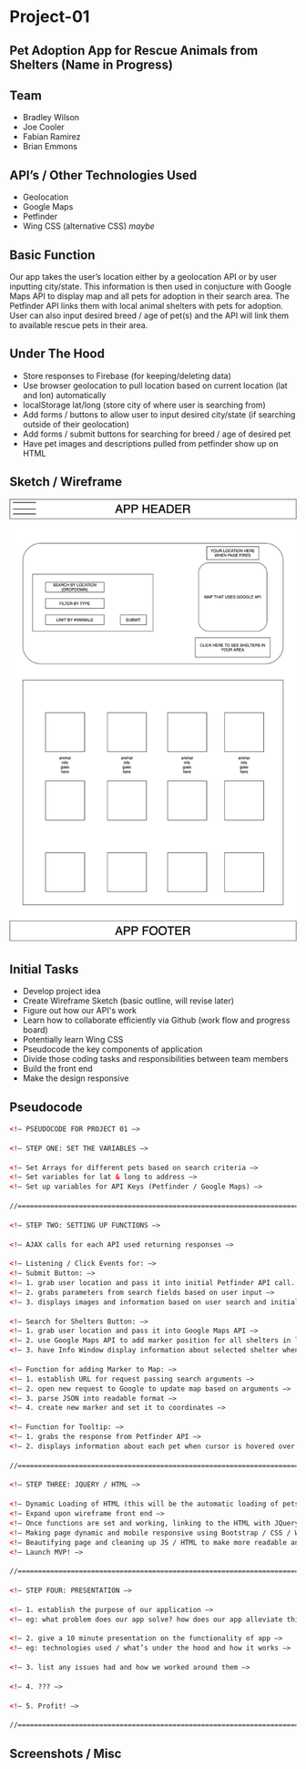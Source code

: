 # Project-01

## Pet Adoption App for Rescue Animals from Shelters (Name in Progress)

## Team

* Bradley Wilson
* Joe Cooler
* Fabian Ramirez
* Brian Emmons

## API’s / Other Technologies Used

* Geolocation
* Google Maps
* Petfinder
* Wing CSS (alternative CSS) *maybe*

## Basic Function

Our app takes the user’s location either by a geolocation API or by user inputting city/state. This information is then used in conjucture with Google Maps API to display map and all pets for adoption in their search area. The Petfinder API links them with local animal shelters with pets for adoption. User can also input desired breed / age of pet(s) and the API will link them to available rescue pets in their area.

## Under The Hood

* Store responses to Firebase (for keeping/deleting data)
* Use browser geolocation to pull location based on current location (lat and lon) automatically
* localStorage lat/long (store city of where user is searching from)
* Add forms / buttons to allow user to input desired city/state (if searching outside of their geolocation)
* Add forms / submit buttons for searching for breed / age of desired pet
* Have pet images and descriptions pulled from petfinder show up on HTML

## Sketch / Wireframe

![Wireframe](images/wireframe.png)

## Initial Tasks

* Develop project idea
* Create Wireframe Sketch (basic outline, will revise later)
* Figure out how our API's work
* Learn how to collaborate efficiently via Github (work flow and progress board)
* Potentially learn Wing CSS
* Pseudocode the key components of application
* Divide those coding tasks and responsibilities between team members
* Build the front end
* Make the design responsive

## Pseudocode

```html
<!— PSEUDOCODE FOR PROJECT 01 —>

<!— STEP ONE: SET THE VARIABLES —>

<!— Set Arrays for different pets based on search criteria —>
<!— Set variables for lat & long to address —>
<!— Set up variables for API Keys (Petfinder / Google Maps) —>

//==================================================================================//

<!— STEP TWO: SETTING UP FUNCTIONS —>​

<!— AJAX calls for each API used returning responses —>

<!— Listening / Click Events for: —>
<!— Submit Button: —>
<!— 1. grab user location and pass it into initial Petfinder API call. —>
<!— 2. grabs parameters from search fields based on user input —>
<!— 3. displays images and information based on user search and initial page load —>

<!— Search for Shelters Button: —>
<!— 1. grab user location and pass it into Google Maps API —>
<!— 2. use Google Maps API to add marker position for all shelters in local area —>
<!— 3. have Info Window display information about selected shelter when user hovers over —>

<!— Function for adding Marker to Map: —>
<!— 1. establish URL for request passing search arguments —>
<!— 2. open new request to Google to update map based on arguments —>
<!— 3. parse JSON into readable format —>
<!— 4. create new marker and set it to coordinates —>

<!— Function for Tooltip: —>
<!— 1. grabs the response from Petfinder API —>
<!— 2. displays information about each pet when cursor is hovered over picture —>

//==================================================================================//

<!— STEP THREE: JQUERY / HTML —>

<!— Dynamic Loading of HTML (this will be the automatic loading of pets to HTML page from the array, Google Map displaying, etc) —>
<!— Expand upon wireframe front end —>
<!— Once functions are set and working, linking to the HTML with JQuery —>
<!— Making page dynamic and mobile responsive using Bootstrap / CSS / Wing —>
<!— Beautifying page and cleaning up JS / HTML to make more readable and presentable —>
<!— Launch MVP! —>

//==================================================================================//

<!— STEP FOUR: PRESENTATION —>

<!— 1. establish the purpose of our application —>
<!— eg: what problem does our app solve? how does our app alleviate this problem? —>

<!— 2. give a 10 minute presentation on the functionality of app —>
<!— eg: technologies used / what’s under the hood and how it works —>

<!— 3. list any issues had and how we worked around them —>

<!— 4. ??? —>

<!— 5. Profit! —>

//===================================================================================//
```

## Screenshots / Misc
